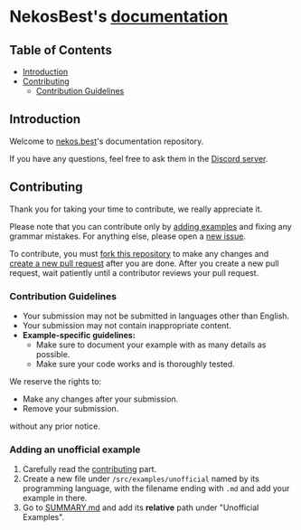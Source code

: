 # NekosBest's [documentation](https://docs.kori-vr.live/)

## Table of Contents

<!-- no toc -->
- [Introduction](#introduction)
- [Contributing](#contributing)
  - [Contribution Guidelines](#contribution-guidelines)

## Introduction

Welcome to [nekos.best](https://docs.kori-vr.live/)'s documentation repository.

If you have any questions, feel free to ask them in the [Discord server](https://nekos.best/discord?ref=docs).

## Contributing

Thank you for taking your time to contribute, we really appreciate it.

Please note that you can contribute only by [adding examples](#adding-an-unofficial-example) and fixing any grammar mistakes. For anything else, please open a [new issue](https://github.com/nekos-best/docs/issues/new?labels=d-issue).

To contribute, you must [fork this repository](https://docs.github.com/en/get-started/quickstart/fork-a-repo#forking-a-repository) to make any changes and [create a new pull request](https://docs.github.com/en/pull-requests/collaborating-with-pull-requests/proposing-changes-to-your-work-with-pull-requests/creating-a-pull-request) after you are done. After you create a new pull request, wait patiently until a contributor reviews your pull request.

### Contribution Guidelines

- Your submission may not be submitted in languages other than English.
- Your submission may not contain inappropriate content.
- **Example-specific guidelines:**
  - Make sure to document your example with as many details as possible.
  - Make sure your code works and is thoroughly tested.

We reserve the rights to:

- Make any changes after your submission.
- Remove your submission.

without any prior notice.

### Adding an unofficial example

1. Carefully read the [contributing](#contributing) part.
2. Create a new file under `/src/examples/unofficial` named by its programming language, with the filename ending with `.md` and add your example in there.
3. Go to [SUMMARY.md](/src/SUMMARY.md#examples) and add its **relative** path under "Unofficial Examples".
